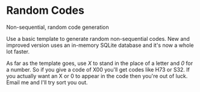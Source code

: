 # Random Codes

Non-sequential, random code generation

Use a basic template to generate random non-sequential codes. New and improved version uses an in-memory SQLite database and it's now a whole lot faster.

As far as the template goes, use *X* to stand in the place of a letter and *0* for a number. So if you give a code of X00 you'll get codes like H73 or S32. If you actually want an X or 0 to appear in the code then you're out of luck. Email me and I'll try sort you out.

